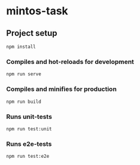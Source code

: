 # mintos-task

## Project setup
```
npm install
```

### Compiles and hot-reloads for development
```
npm run serve
```

### Compiles and minifies for production
```
npm run build
```

### Runs unit-tests
```
npm run test:unit
```

### Runs e2e-tests
```
npm run test:e2e
```

